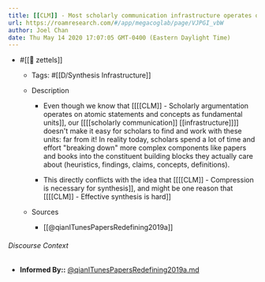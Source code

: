 ```yaml
---
title: [[CLM]] - Most scholarly communication infrastructure operates on the document as the base unit
url: https://roamresearch.com/#/app/megacoglab/page/VJPGI_vbW
author: Joel Chan
date: Thu May 14 2020 17:07:05 GMT-0400 (Eastern Daylight Time)
---
```


- #[[🌲 zettels]]

    - Tags: #[[D/Synthesis Infrastructure]]

    - Description

        - Even though we know that [[[[CLM]] - Scholarly argumentation operates on atomic statements and concepts as fundamental units]], our [[[[scholarly communication]] [[infrastructure]]]] doesn't make it easy for scholars to find and work with these units: far from it! In reality today, scholars spend a lot of time and effort "breaking down" more complex components like papers and books into the constituent building blocks they actually care about (heuristics, findings, claims, concepts, definitions).

        - This directly conflicts with the idea that [[[[CLM]] - Compression is necessary for synthesis]], and might be one reason that [[[[CLM]] - Effective synthesis is hard]]

    - Sources

        - [[@qianITunesPapersRedefining2019a]]

###### Discourse Context

- **Informed By::** [@qianITunesPapersRedefining2019a.md](@qianITunesPapersRedefining2019a.md)

